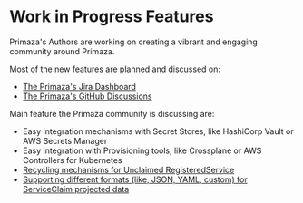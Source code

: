 # Work in Progress Features

Primaza's Authors are working on creating a vibrant and engaging community around Primaza.

Most of the new features are planned and discussed on:
* [The Primaza's Jira Dashboard](https://issues.redhat.com/issues/?jql=project%20%3D%20APPSVC%20AND%20component%20%3D%20%22Service%20Binding%22%20and%20fixVersion%20%3D%20%22Primaza%200.1%22&startIndex=80)
* [The Primaza's GitHub Discussions](https://github.com/primaza/primaza/discussions)

Main feature the Primaza community is discussing are:
* Easy integration mechanisms with Secret Stores, like HashiCorp Vault or AWS Secrets Manager
* Easy integration with Provisioning tools, like Crossplane or AWS Controllers for Kubernetes
* [Recycling mechanisms for Unclaimed RegisteredService](https://github.com/primaza/primaza/discussions/199)
* [Supporting different formats (like, JSON, YAML, custom) for ServiceClaim projected data](https://github.com/primaza/primaza/discussions/200)
